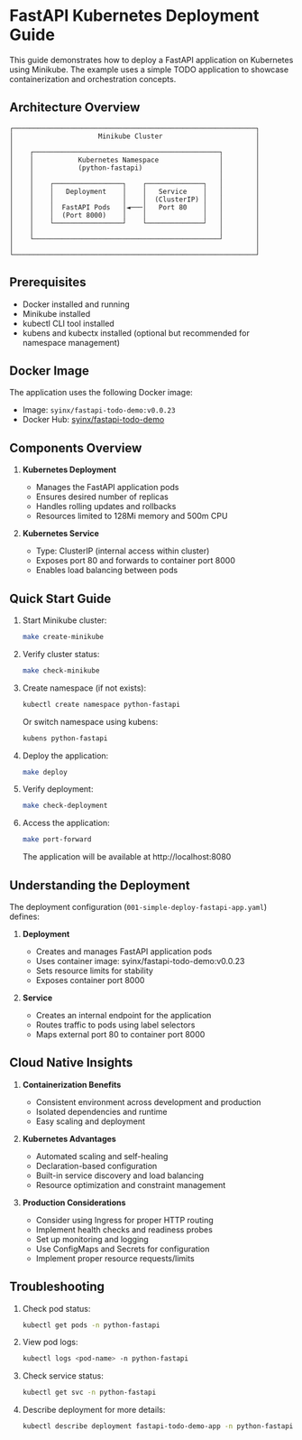# FastAPI Kubernetes Deployment Guide

This guide demonstrates how to deploy a FastAPI application on Kubernetes using Minikube. The example uses a simple TODO application to showcase containerization and orchestration concepts.

## Architecture Overview

```ascii
┌────────────────────────────────────────────────────────────┐
│                     Minikube Cluster                       │
│                                                            │
│    ┌──────────────────────────────────────────────┐        │
│    │           Kubernetes Namespace               │        │
│    │           (python-fastapi)                   │        │
│    │                                              │        │
│    │    ┌─────────────────┐    ┌──────────────┐   │        │
│    │    │   Deployment    │    │   Service    │   │        │
│    │    │                 │    │  (ClusterIP) │   │        │
│    │    │  FastAPI Pods   │◄───│   Port 80    │   │        │
│    │    │  (Port 8000)    │    │              │   │        │
│    │    └─────────────────┘    └──────────────┘   │        │
│    │                                              │        │
│    └──────────────────────────────────────────────┘        │
│                                                            │
└────────────────────────────────────────────────────────────┘
```

## Prerequisites

- Docker installed and running
- Minikube installed
- kubectl CLI tool installed
- kubens and kubectx installed (optional but recommended for namespace management)

## Docker Image

The application uses the following Docker image:
- Image: `syinx/fastapi-todo-demo:v0.0.23`
- Docker Hub: [syinx/fastapi-todo-demo](https://hub.docker.com/repository/docker/syinx/fastapi-todo-demo/general)

## Components Overview

1. **Kubernetes Deployment**
   - Manages the FastAPI application pods
   - Ensures desired number of replicas
   - Handles rolling updates and rollbacks
   - Resources limited to 128Mi memory and 500m CPU

2. **Kubernetes Service**
   - Type: ClusterIP (internal access within cluster)
   - Exposes port 80 and forwards to container port 8000
   - Enables load balancing between pods

## Quick Start Guide

1. Start Minikube cluster:
   ```bash
   make create-minikube
   ```

2. Verify cluster status:
   ```bash
   make check-minikube
   ```

3. Create namespace (if not exists):
   ```bash
   kubectl create namespace python-fastapi
   ```
   Or switch namespace using kubens:
   ```bash
   kubens python-fastapi
   ```

4. Deploy the application:
   ```bash
   make deploy
   ```

5. Verify deployment:
   ```bash
   make check-deployment
   ```

6. Access the application:
   ```bash
   make port-forward
   ```
   The application will be available at http://localhost:8080

## Understanding the Deployment

The deployment configuration (`001-simple-deploy-fastapi-app.yaml`) defines:

1. **Deployment**
   - Creates and manages FastAPI application pods
   - Uses container image: syinx/fastapi-todo-demo:v0.0.23
   - Sets resource limits for stability
   - Exposes container port 8000

2. **Service**
   - Creates an internal endpoint for the application
   - Routes traffic to pods using label selectors
   - Maps external port 80 to container port 8000

## Cloud Native Insights

1. **Containerization Benefits**
   - Consistent environment across development and production
   - Isolated dependencies and runtime
   - Easy scaling and deployment

2. **Kubernetes Advantages**
   - Automated scaling and self-healing
   - Declaration-based configuration
   - Built-in service discovery and load balancing
   - Resource optimization and constraint management

3. **Production Considerations**
   - Consider using Ingress for proper HTTP routing
   - Implement health checks and readiness probes
   - Set up monitoring and logging
   - Use ConfigMaps and Secrets for configuration
   - Implement proper resource requests/limits

## Troubleshooting

1. Check pod status:
   ```bash
   kubectl get pods -n python-fastapi
   ```

2. View pod logs:
   ```bash
   kubectl logs <pod-name> -n python-fastapi
   ```

3. Check service status:
   ```bash
   kubectl get svc -n python-fastapi
   ```

4. Describe deployment for more details:
   ```bash
   kubectl describe deployment fastapi-todo-demo-app -n python-fastapi
   ```